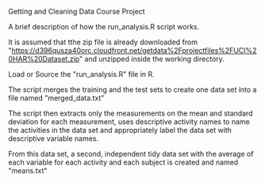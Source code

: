 Getting and Cleaning Data Course Project

A brief description of how the run_analysis.R script works.

It is assumed that tthe zip file is already downloaded from "https://d396qusza40orc.cloudfront.net/getdata%2Fprojectfiles%2FUCI%20HAR%20Dataset.zip" and unzipped
inside the working directory.

Load or Source the "run_analysis.R" file in R.

The script merges the training and the test sets to create one data set into a file named "merged_data.txt"


The script then extracts only the measurements on the mean and standard deviation for each measurement, uses descriptive activity names to name the activities in the data set and appropriately label the data set with descriptive variable names. 

From this data set, a second, independent tidy data set with the average of each variable for each activity and each subject is created and named "means.txt"